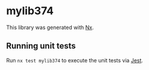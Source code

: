 # mylib374

This library was generated with [Nx](https://nx.dev).

## Running unit tests

Run `nx test mylib374` to execute the unit tests via [Jest](https://jestjs.io).
